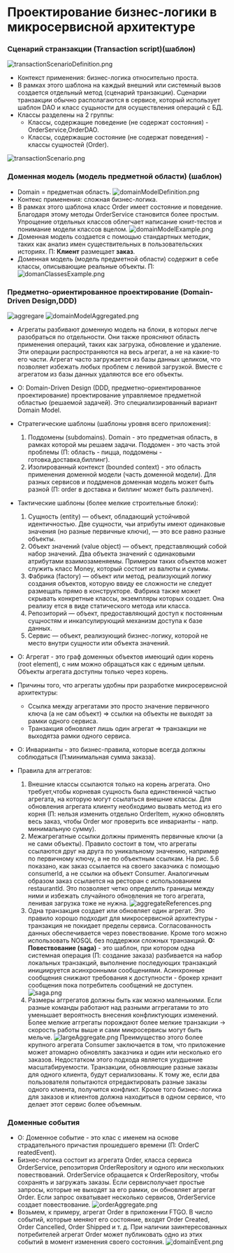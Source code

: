 # Проектирование бизнес-логики в микросервисной архитектуре

### Сценарий странзакции (Transaction script)(шаблон) 

![transactionScenarioDefinition.png](transactionScenarioDefinition.png)
* Контекст применения: бизнес-логика относительно проста.
* В рамках этого шаблона на каждый внешний или системный вызов создается отдельный метод
(сценарий транзакции). Сценарии транзакции обычно располагаются в сервисе, который использует
шаблон DAO и класс сущьности для осуществления операций с БД.
* Классы разделены на 2 группы:
  + Классы, содержащие поведение (не содержат состояния) - OrderService,OrderDAO.
  + Классы, содержащие состояние (не содержат поведения) - классы сущностей (Order).
  
![transactionScenario.png](transactionScenario.png)

### Доменная модель (модель предметной области) (шаблон)

* Domain = предметная область.
![domainModelDefinition.png](domainModelDefinition.png)
* Контекс применения: сложная бизнес-логика.
* В рамках этого шаблона класс Order имеет состояние и поведение. Благодаря этому
методы OrderService становится более простым. Упрощение отдельных классов облегчает
написание юнит-тестов и понимание модели классов вцелом.
![domainModelExample.png](domainModelExample.png)
* Доменная модель создается с помощью стандартных методик, таких как анализ
имен существительных в пользовательских историях. П: <b>Клиент</b> размещает <b>заказ</b>.
* Доменная модель (модель предметной области) содержит в себе классы, описывающие
реальные объекты. П:
 ![domanClassesExample.png](domanClassesExample.png) 
 
### Предметно-ориентированное проектирование (Domain-Driven Design,DDD)

![aggregare](aggregate.png)
![domainModelAggregated.png](domainModelAggregated.png)
* Агрегаты разбивают доменную модель на блоки, в которых легче разобраться
по отдельности. Они также проясняют область применения операций, таких как
загрузка, обновление и удаление. Эти операции распространяются на весь агрегат,
а не на какие-то его части. Агрегат часто загружается из базы данных целиком, что
позволяет избежать любых проблем с ленивой загрузкой. Вместе с агрегатом из базы
данных удаляются все его объекты.

* О: Domain-Driven Design (DDD, предметно-ориентированное проектирование) проектирование управляемое предметной областью (решаемой задачей). Это специализированный вариант Domain Model.
* Стратегические шаблоны (шаблоны уровня всего приложения): 
  1. Поддомены (subdomains). Domain - это предметная область, в рамках которой мы решаем задачи. Поддомен - это часть этой проблемы (П: область - пицца, поддомены - готовка,доставка,биллинг).
  2. Изолированный контекст (bounded context) - это область применения доменной модели (часть доменной модели). Для разных сервисов и поддменов доменная модель может быть разной 
  (П: order в доставка и биллинг может быть различен).
* Тактические шаблоны (более мелкие строительные блоки):
  1. Сущность (entity) — объект, обладающий устойчивой идентичностью. Две сущности, чьи атрибуты имеют одинаковые значения (но разные первичные ключи), — это все равно разные объекты. 
  2. Объект значений (value object) — объект, представляющий собой набор значений. Два объекта значений с одинаковыми атрибутами взаимозаменяемы. Примером таких объ­ектов может служить класс Money, 
  который состоит из валюты и суммы.
  3. Фабрика (factory) — объект или метод, реализующий логику создания объектов, которую ввиду ее сложности не следует размещать прямо в конструкторе. Фабрика также может скрывать конкретные классы, 
  экземпляры которых создает. Она реализу­ ется в виде статического метода или класса.
  4. Репозиторий — объект, предоставляющий доступ к постоянным сущностям и инкапсулирующий механизм доступа к базе данных.
  5. Сервис — объект, реализующий бизнес-логику, которой не место внутри сущности или объекта значений.
* О: Агрегат - это граф доменных объектов имеющий один корень (root element), с ним можно обращаться как с единым целым. Объекты агрегата доступны только через корень.
* Причины того, что агрегаты удобны при разработке микросервисной архитектуры:
  + Ссылка между агрегатами это просто значение первичного ключа (а не сам объект) =>
  ссылки на объекты не выходят за рамки одного сервиса.
  + Транзакция обновляет лишь один агрегат => транзакции не выходятза рамки одного 
  сервиса. 
* О: Инварианты - это бизнес-правила, которые всегда должны соблюдаться (П:минимальная сумма заказа).
* Правила для аггрегатов:
  1. Внешние классы ссылаются только на корень агрегата.
  Оно требует,чтобы корневая сущность была единственной частью агрегата, на которую могут ссылаться внешние классы. Для обновления агрегата клиенту необходимо вызвать
  метод из его корня (П: нельзя изменить отдельно OrderItem, нужно обновлять весь заказ, чтобы Order мог проверить все инварианты - напр. минимальную сумму).
  2. Межагрегатные ссылки должны применять первичные ключи (а не сами объекты).
  Правило состоит в том, что агрегаты ссылаются друг на друга по уникальному значению, например по первичному ключу, а не по объектным ссылкам. 
  На рис. 5.6  показано, как заказ ссылается на своего заказчика с помощью consumerld, а не ссылки на объект Consumer. Аналогичным образом заказ ссылается на ресторан с ис­пользованием restaurantld.
  Это позволяет четко определить границы между ними и избежать случайного обновления не того агрегата, ленивая загрузка тоже не нужна.
![aggregateReferences.png](aggregateReferences.png)
  3. Одна транзакция создает или обновляет один агрегат.
  Это правило хорошо подходит для микросервисной архитектуры - транзакция не покидает пределы сервиса. Согласованность данных обеспечивается через повествование. Кроме того можно использовать
  NOSQL без поддержки сложных транзакций.
  <b>О: Повествование (saga)</b> - это шаблон, при котором одна системная операция (П: создание заказа) разбивается на набор локальных транзакций, выполнение последующих транзакций 
  инициируется асинхронными сообщениями. Асинхронные сообщения снижают требования к доступности - брокер хрнаит сообщения пока потребитель сообщений не доступен.
![saga.png](saga.png)
  4. Размеры аггрегатов должны быть как можно маленькими.
  Если разные команды работают над разными аггрегатами то это уменьшает вероятность внесения конфликтующих изменений. Более мелкие аггрегаты порождают более мелкие транзакции -> скорость работы выше
  и сами микросервисы могут быть мельче.
![largeAggregate.png](largeAggregate.png)
  Преимущество этого более крупного агрегата Consumer заключается в том, что
  приложение может атомарно обновлять заказчика и один или несколько его заказов.
  Недостатком этого подхода является ухудшение масштабируемости. Транзакции,
  обновляющие разные заказы для одного клиента, будут сериализованы. К тому же,
  если два пользователя попытаются отредактировать разные заказы одного клиента,
  получится конфликт. Кроме того бизнес-логика для заказов и клиентов должна находиться в одном сервисе, что де­лает этот сервис более объемным.
### Доменные события
* О: Доменное событие - это клас с именем на основе страдательного причастия прошедшего времени (П: OrderC            reatedEvent).
* Бизнес-логика состоит из агрегата Order, класса сервиса OrderService, репо­зитория OrderRepository и одного или нескольких повествований. OrderService
обращается к OrderRepository, чтобы сохранять и загружать заказы. Если сервисполучает простые запросы, которые не выходят за его рамки, он обновляет агрегат
Order. Если запрос охватывает несколько сервисов, OrderService создает повество­вание.
![orderAggregate.png](orderAggregate.png)
* Возьмем, к примеру, агрегат Order в приложении FTGO. В число собы­тий, которые меняют его состояние, входят Order Created, Order Cancelled, Order
Shipped и т. д. При наличии заинтересованных потребителей агрегат Order может публиковать одно из этих событий в момент изменения своего состояния.
![domainEvent.png](domainEvent.png)







